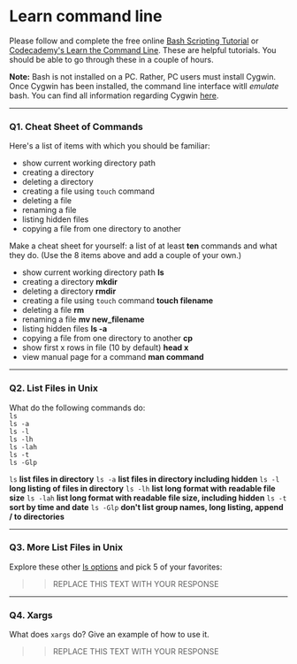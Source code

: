 # Learn command line

Please follow and complete the free online [Bash Scripting Tutorial](https://ryanstutorials.net/bash-scripting-tutorial/) or [Codecademy's Learn the Command Line](https://www.codecademy.com/learn/learn-the-command-line). These are helpful tutorials. You should be able to go through these in a couple of hours.

**Note:** Bash is not installed on a PC. Rather, PC users must install Cygwin. Once Cygwin has been installed, the command line interface witll _emulate_ bash. You can find all information regarding Cygwin [here](https://www.cygwin.com/).

---

### Q1.  Cheat Sheet of Commands  

Here's a list of items with which you should be familiar:  
* show current working directory path
* creating a directory
* deleting a directory
* creating a file using `touch` command
* deleting a file
* renaming a file
* listing hidden files
* copying a file from one directory to another

Make a cheat sheet for yourself: a list of at least **ten** commands and what they do.  (Use the 8 items above and add a couple of your own.)  

* show current working directory path **ls**
* creating a directory  **mkdir**
* deleting a directory  **rmdir**
* creating a file using `touch` command  **touch filename**
* deleting a file  **rm**
* renaming a file  **mv new_filename**
* listing hidden files **ls -a**
* copying a file from one directory to another **cp**
* show first x rows in file (10 by default) **head x**
* view manual page for a command **man command**

---

### Q2.  List Files in Unix   

What do the following commands do:  
`ls`  
`ls -a`  
`ls -l`  
`ls -lh`  
`ls -lah`  
`ls -t`  
`ls -Glp`  

`ls`  **list files in directory**
`ls -a`  **list files in directory including hidden**
`ls -l`  **long listing of files in directory**
`ls -lh`  **list long format with readable file size**
`ls -lah`  **list long format with readable file size, including hidden**
`ls -t`  **sort by time and date**
`ls -Glp`  **don't list group names, long listing, append / to directories**


---

### Q3.  More List Files in Unix  

Explore these other [ls options](http://www.techonthenet.com/unix/basic/ls.php) and pick 5 of your favorites:

> > REPLACE THIS TEXT WITH YOUR RESPONSE

---

### Q4.  Xargs   

What does `xargs` do? Give an example of how to use it.

> > REPLACE THIS TEXT WITH YOUR RESPONSE

 

